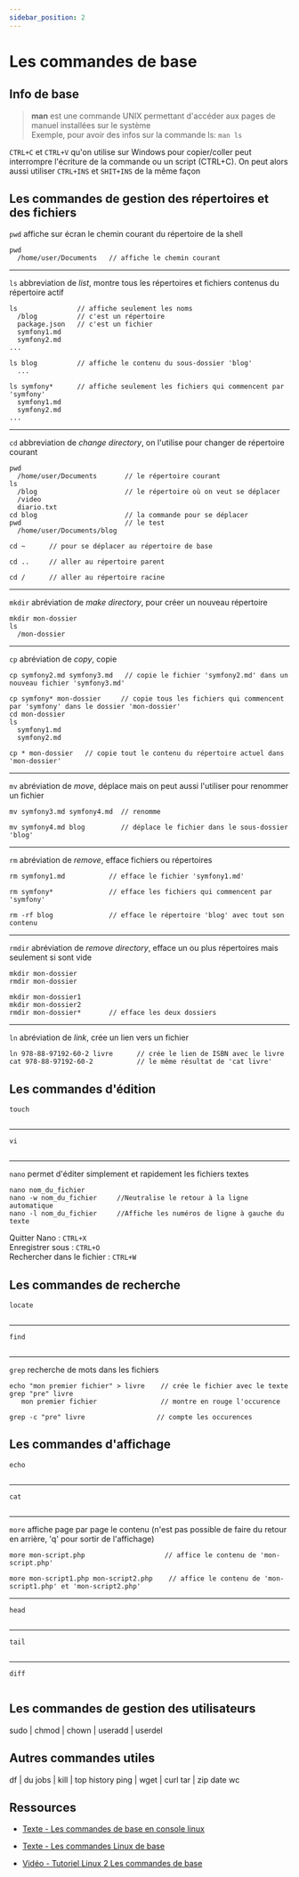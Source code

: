 ```yaml
---
sidebar_position: 2
---
```


# Les commandes de base

## Info de base

> **man** est une commande UNIX permettant d'accéder aux pages de manuel installées sur le système  
> Exemple, pour avoir des infos sur la commande ls: `man ls`

`CTRL+C` et `CTRL+V` qu'on utilise sur Windows pour copier/coller peut interrompre l'écriture de la commande ou un script (CTRL+C).
On peut alors aussi utiliser `CTRL+INS` et `SHIT+INS` de la même façon

## Les commandes de gestion des répertoires et des fichiers
`pwd` affiche sur écran le chemin courant du répertoire de la shell  
```
pwd
  /home/user/Documents   // affiche le chemin courant
```
 ---  
`ls` abbreviation de *list*, montre tous les répertoires et fichiers contenus du répertoire actif
```
ls               // affiche seulement les noms  
  /blog          // c'est un répertoire
  package.json   // c'est un fichier
  symfony1.md
  symfony2.md
...
```
```
ls blog          // affiche le contenu du sous-dossier 'blog'
  ...
```
```
ls symfony*      // affiche seulement les fichiers qui commencent par 'symfony'  
  symfony1.md
  symfony2.md
...
```
 --- 
`cd` abbreviation de *change directory*, on l'utilise pour changer de répertoire courant  
```
pwd
  /home/user/Documents       // le répertoire courant
ls
  /blog                      // le répertoire où on veut se déplacer
  /video
  diario.txt
cd blog                      // la commande pour se déplacer
pwd                          // le test
  /home/user/Documents/blog
```
```
cd ~      // pour se déplacer au répertoire de base
```
```
cd ..     // aller au répertoire parent
```
```
cd /      // aller au répertoire racine
```
 --- 
`mkdir` abréviation de *make directory*, pour créer un nouveau répertoire  
```
mkdir mon-dossier
ls
  /mon-dossier   
```
 --- 
`cp` abréviation de *copy*, copie  
```
cp symfony2.md symfony3.md   // copie le fichier 'symfony2.md' dans un nouveau fichier 'symfony3.md'
```
```
cp symfony* mon-dossier     // copie tous les fichiers qui commencent par 'symfony' dans le dossier 'mon-dossier'
cd mon-dossier
ls
  symfony1.md
  symfony2.md 
```
```
cp * mon-dossier   // copie tout le contenu du répertoire actuel dans 'mon-dossier'
```
 --- 
`mv` abréviation de *move*, déplace mais on peut aussi l'utiliser pour renommer un fichier  
```
mv symfony3.md symfony4.md  // renomme
```
```
mv symfony4.md blog         // déplace le fichier dans le sous-dossier 'blog'
```
 --- 
`rm` abréviation de *remove*, efface fichiers ou répertoires  
```
rm symfony1.md           // efface le fichier 'symfony1.md'
```
```
rm symfony*              // efface les fichiers qui commencent par 'symfony'
```
```
rm -rf blog              // efface le répertoire 'blog' avec tout son contenu 
```
 --- 
`rmdir` abréviation de *remove directory*, efface un ou plus répertoires mais seulement si sont vide  
```
mkdir mon-dossier
rmdir mon-dossier
```
```
mkdir mon-dossier1
mkdir mon-dossier2
rmdir mon-dossier*       // efface les deux dossiers
```
 --- 
`ln` abréviation de *link*, crée un lien vers un fichier
```
ln 978-88-97192-60-2 livre      // crée le lien de ISBN avec le livre
cat 978-88-97192-60-2           // le même résultat de 'cat livre'
```

## Les commandes d'édition  
 
`touch`  
```

```
 --- 

`vi`  
```

```
 --- 
`nano` permet d'éditer simplement et rapidement les fichiers textes 
```
nano nom_du_fichier
nano -w nom_du_fichier     //Neutralise le retour à la ligne automatique 
nano -l nom_du_fichier     //Affiche les numéros de ligne à gauche du texte
```
Quitter Nano : `CTRL+X`  
Enregistrer sous : `CTRL+O`  
Rechercher dans le fichier : `CTRL+W`

## Les commandes de recherche

`locate`  
```

```
 ---
`find`  
```

```
 ---
`grep` recherche de mots dans les fichiers
```
echo "mon premier fichier" > livre    // crée le fichier avec le texte
grep "pre" livre
   mon premier fichier                // montre en rouge l'occurence
```
```
grep -c "pre" livre                  // compte les occurences
```

## Les commandes d'affichage
`echo`  
```

```
 ---  
`cat`  
```

```
 ---  
`more` affiche page par page le contenu (n'est pas possible de faire du retour en arrière, 'q' pour sortir de l'affichage)  
```
more mon-script.php                    // affice le contenu de 'mon-script.php'
```
```
more mon-script1.php mon-script2.php    // affice le contenu de 'mon-script1.php' et 'mon-script2.php'
```
 ---  
`head`  
```

```
 ---  
`tail`  
```

```
 ---  
`diff`  
```

```

## Les commandes de gestion des utilisateurs
sudo | chmod | chown | useradd | userdel

## Autres commandes utiles
df | du
jobs | kill | top
history
ping | wget | curl
tar | zip
date
wc


## Ressources 

* [Texte - Les commandes de base en console linux](https://doc.ubuntu-fr.org/tutoriel/console_commandes_de_base)

* [Texte - Les commandes Linux de base](https://www.sitedetout.com/commandes-linux-de-base/)

* [Vidéo - Tutoriel Linux 2 Les commandes de base](https://www.youtube.com/watch?v=cCW8Gz6zbQo)
